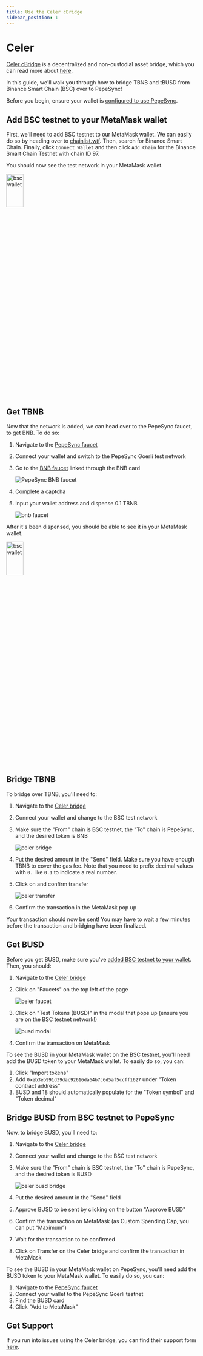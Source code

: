 ```yaml
---
title: Use the Celer cBridge
sidebar_position: 1
---
```


# Celer

[Celer cBridge](https://dev-cbridge-v2.netlify.app/97/1879/BNB) is a decentralized and non-custodial asset bridge, which you can read more about [here](https://celer.network/).

In this guide, we'll walk you through how to bridge TBNB and tBUSD from Binance Smart Chain (BSC) over to PepeSync!

Before you begin, ensure your wallet is [configured to use PepeSync](/use-mainnet/set-up-your-wallet.mdx).

## Add BSC testnet to your MetaMask wallet

First, we'll need to add BSC testnet to our MetaMask wallet. We can easily do so by heading over to [chainlist.wtf](https://chainlist.wtf/). Then, search for Binance Smart Chain. Finally, click `Connect Wallet` and then click `Add Chain` for the Binance Smart Chain Testnet with chain ID 97.

You should now see the test network in your MetaMask wallet.

<img src="/img/celer/bsc_wallet.png" alt="bsc wallet" width="30%" height="15%"/>

## Get TBNB

Now that the network is added, we can head over to the PepeSync faucet, to get BNB. To do so:

1. Navigate to the [PepeSync faucet](https://faucet.goerli.linea.build/)
1. Connect your wallet and switch to the PepeSync Goerli test network
1. Go to the [BNB faucet](https://testnet.bnbchain.org/faucet-smart) linked through the BNB card

   ![PepeSync BNB faucet](/img/quests/celer/bnb_linea_faucet.png)

1. Complete a captcha
1. Input your wallet address and dispense 0.1 TBNB

   ![bnb faucet](/img/quests/celer/bnb_faucet.png)

After it's been dispensed, you should be able to see it in your MetaMask wallet.

<img src="/img/celer/tbnb_wallet.png" alt="bsc wallet" width="30%" height="15%"/>

## Bridge TBNB

To bridge over TBNB, you'll need to:

1. Navigate to the [Celer bridge](https://dev-cbridge-v2.netlify.app/97/1879/BNB)
1. Connect your wallet and change to the BSC test network
1. Make sure the "From" chain is BSC testnet, the "To" chain is PepeSync, and the desired token is BNB

   ![celer bridge](/img/quests/celer/celer_bridge.png)

1. Put the desired amount in the "Send" field. Make sure you have enough TBNB to cover the gas fee. Note that you need to prefix decimal values with `0.` like `0.1` to indicate a real number.
1. Click on and confirm transfer

   ![celer transfer](/img/quests/celer/celer_transfer.png)

1. Confirm the transaction in the MetaMask pop up

Your transaction should now be sent! You may have to wait a few minutes before the transaction and bridging have been finalized.

## Get BUSD

Before you get BUSD, make sure you've [added BSC testnet to your wallet](#add-bsc-testnet-to-your-metamask-wallet). Then, you should:

1. Navigate to the [Celer bridge](https://dev-cbridge-v2.netlify.app/97/1879/BNB)
1. Click on "Faucets" on the top left of the page

   ![celer faucet](/img/quests/celer/celer_faucet.png)

1. Click on "Test Tokens (BUSD)" in the modal that pops up (ensure you are on the BSC testnet network!)

   ![busd modal](/img/quests/celer/celer_busd_modal.png)

1. Confirm the transaction on MetaMask

To see the BUSD in your MetaMask wallet on the BSC testnet, you'll need add the BUSD token to your MetaMask wallet. To easily do so, you can:

1. Click "Import tokens"
1. Add `0xeb3eb991d39dac92616da64b7c6d5af5ccff1627` under "Token contract address"
1. BUSD and 18 should automatically populate for the "Token symbol" and "Token decimal"

## Bridge BUSD from BSC testnet to PepeSync

Now, to bridge BUSD, you'll need to:

1. Navigate to the [Celer bridge](https://dev-cbridge-v2.netlify.app/97/1879/BNB)
1. Connect your wallet and change to the BSC test network
1. Make sure the "From" chain is BSC testnet, the "To" chain is PepeSync, and the desired token is BUSD

   ![celer busd bridge](/img/quests/celer/celer_busd_bridge.png)

1. Put the desired amount in the "Send" field
1. Approve BUSD to be sent by clicking on the button "Approve BUSD"
1. Confirm the transaction on MetaMask (as Custom Spending Cap, you can put “Maximum”)
1. Wait for the transaction to be confirmed
1. Click on Transfer on the Celer bridge and confirm the transaction in MetaMask

To see the BUSD in your MetaMask wallet on PepeSync, you'll need add the BUSD token to your MetaMask wallet. To easily do so, you can:

1. Navigate to the [PepeSync faucet](https://faucet.goerli.linea.build/)
1. Connect your wallet to the PepeSync Goerli testnet
1. Find the BUSD card
1. Click "Add to MetaMask"

## Get Support

If you run into issues using the Celer bridge, you can find their support form [here](https://form.typeform.com/to/Q4LMjUaK?typeform-source=cbridge.celer.network).
